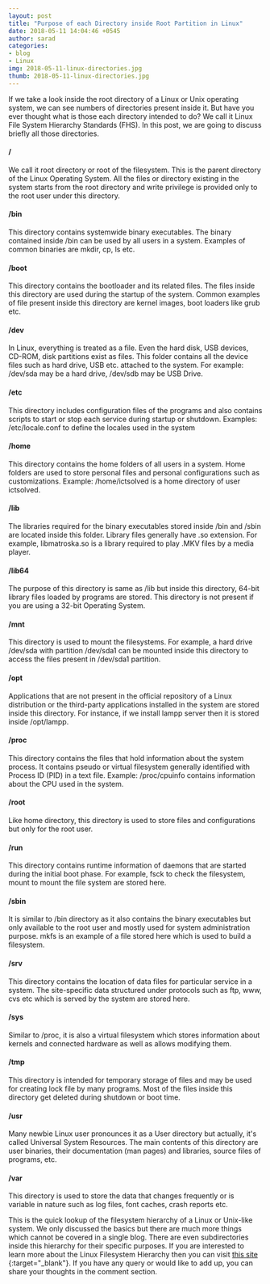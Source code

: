 ```yaml
---
layout: post
title: "Purpose of each Directory inside Root Partition in Linux"
date: 2018-05-11 14:04:46 +0545
author: sarad
categories:
- blog
- Linux
img: 2018-05-11-linux-directories.jpg
thumb: 2018-05-11-linux-directories.jpg
---
```


If we take a look inside the root directory of a Linux or Unix operating system, we can see numbers of directories present inside it. But have you ever thought what is those each directory intended to do? We call it Linux File System Hierarchy Standards (FHS). In this post, <!--more--> we are going to discuss briefly all those directories.

#### /
We call it root directory or root of the filesystem. This is the parent directory of the Linux Operating System. All the files or directory existing in the system starts from the root directory and write privilege is provided only to the root user under this directory.

#### /bin
This directory contains systemwide binary executables. The binary contained inside /bin can be used by all users in a system. Examples of common binaries are mkdir, cp, ls etc.

#### /boot
This directory contains the bootloader and its related files. The files inside this directory are used during the startup of the system. Common examples of file present inside this directory are kernel images, boot loaders like grub etc.

#### /dev
In Linux, everything is treated as a file. Even the hard disk, USB devices, CD-ROM, disk partitions exist as files. This folder contains all the device files such as hard drive, USB etc. attached to the system. For example: /dev/sda may be a hard drive, /dev/sdb may be USB Drive.

#### /etc
This directory includes configuration files of the programs and also contains scripts to start or stop each service during startup or shutdown. Examples: /etc/locale.conf to define the locales used in the system

#### /home
This directory contains the home folders of all users in a system. Home folders are used to store personal files and personal configurations such as customizations. Example: /home/ictsolved is a home directory of user ictsolved.

#### /lib
The libraries required for the binary executables stored inside /bin and /sbin are located inside this folder. Library files generally have .so extension. For example, libmatroska.so is a library required to play .MKV files by a media player.

#### /lib64
The purpose of this directory is same as /lib but inside this directory, 64-bit library files loaded by programs are stored. This directory is not present if you are using a 32-bit Operating System.

#### /mnt
This directory is used to mount the filesystems. For example, a hard drive /dev/sda with partition /dev/sda1 can be mounted inside this directory to access the files present in /dev/sda1 partition.

#### /opt
Applications that are not present in the official repository of a Linux distribution or the third-party applications installed in the system are stored inside this directory. For instance, if we install lampp server then it is stored inside /opt/lampp.

#### /proc
This directory contains the files that hold information about the system process. It contains pseudo or virtual filesystem generally identified with Process ID (PID) in a text file. Example: /proc/cpuinfo contains information about the CPU used in the system.

#### /root
Like home directory, this directory is used to store files and configurations but only for the root user.

#### /run
This directory contains runtime information of daemons that are started during the initial boot phase. For example, fsck to check the filesystem, mount to mount the file system are stored here.

#### /sbin
It is similar to /bin directory as it also contains the binary executables but only available to the root user and mostly used for system administration purpose. mkfs is an example of a file stored here which is used to build a filesystem.

#### /srv
This directory contains the location of data files for particular service in a system. The site-specific data structured under protocols such as ftp, www, cvs etc which is served by the system are stored here.

#### /sys
Similar to /proc, it is also a virtual filesystem which stores information about kernels and connected hardware as well as allows modifying them.

#### /tmp
This directory is intended for temporary storage of files and may be used for creating lock file by many programs. Most of the files inside this directory get deleted during shutdown or boot time.

#### /usr
Many newbie Linux user pronounces it as a User directory but actually, it's called Universal System Resources. The main contents of this directory are user binaries, their documentation (man pages) and libraries, source files of programs, etc. 

#### /var
This directory is used to store the data that changes frequently or is variable in nature such as log files, font caches, crash reports etc.

This is the quick lookup of the filesystem hierarchy of a Linux or Unix-like system. We only discussed the basics but there are much more things which cannot be covered in a single blog. There are even subdirectories inside this hierarchy for their specific purposes. If you are interested to learn more about the Linux Filesystem Hierarchy then you can visit [this site <i class="fa fa-external-link" aria-hidden="true"></i>](https://www.tldp.org/LDP/Linux-Filesystem-Hierarchy/html/index.html){:target="_blank"}. If you have any query or would like to add up, you can share your thoughts in the comment section.
